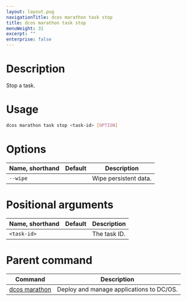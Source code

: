 ```yaml
---
layout: layout.pug
navigationTitle: dcos marathon task stop
title: dcos marathon task stop
menuWeight: 31
excerpt: ""
enterprise: false
---
```

<!-- This source repo for this topic is https://github.com/dcos/dcos-docs -->

# Description

Stop a task.

# Usage

```bash
dcos marathon task stop <task-id> [OPTION]
```

# Options

| Name, shorthand | Default | Description           |
| --------------- | ------- | --------------------- |
| `--wipe`        |         | Wipe persistent data. |

# Positional arguments

| Name, shorthand   | Default | Description  |
| ----------------- | ------- | ------------ |
| `<task-id>` |         | The task ID. |

# Parent command

| Command                                                     | Description                              |
| ----------------------------------------------------------- | ---------------------------------------- |
| [dcos marathon](/1.10/cli/command-reference/dcos-marathon/) | Deploy and manage applications to DC/OS. |

<!-- # Examples -->